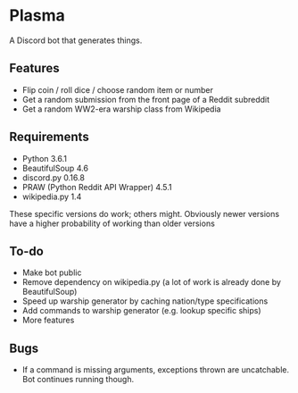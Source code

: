 # Plasma

A Discord bot that generates things.

## Features
- Flip coin / roll dice / choose random item or number
- Get a random submission from the front page of a Reddit subreddit
- Get a random WW2-era warship class from Wikipedia

## Requirements

- Python 3.6.1
- BeautifulSoup 4.6
- discord.py 0.16.8
- PRAW (Python Reddit API Wrapper) 4.5.1
- wikipedia.py 1.4

These specific versions do work; others might. Obviously newer versions have a higher probability of working than older 
versions

## To-do

- Make bot public
- Remove dependency on wikipedia.py (a lot of work is already done by BeautifulSoup)
- Speed up warship generator by caching nation/type specifications
- Add commands to warship generator (e.g. lookup specific ships)
- More features

## Bugs
- If a command is missing arguments, exceptions thrown are uncatchable. Bot continues running though.